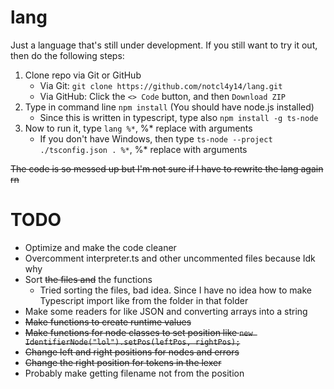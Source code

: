 # lang

Just a language that's still under development. If you still want to try it out, then do the following steps:
1. Clone repo via Git or GitHub
   - Via Git: `git clone https://github.com/notcl4y14/lang.git`
   - Via GitHub: Click the `<> Code` button, and then `Download ZIP`
2. Type in command line `npm install` (You should have node.js installed)
   - Since this is written in typescript, type also `npm install -g ts-node`
3. Now to run it, type `lang %*`, %* replace with arguments
   - If you don't have Windows, then type `ts-node --project ./tsconfig.json . %*`, %* replace with arguments

~~The code is so messed up but I'm not sure if I have to rewrite the lang again rn~~

# TODO
- Optimize and make the code cleaner
- Overcomment interpreter.ts and other uncommented files because Idk why
- Sort ~~the files and~~ the functions
    + Tried sorting the files, bad idea. Since I have no idea how to make Typescript import like from the folder in that folder
- Make some readers for like JSON and converting arrays into a string
- ~~Make functions to create runtime values~~
- ~~Make functions for node classes to set position like `new IdentifierNode("lol").setPos(leftPos, rightPos);`~~
- ~~Change left and right positions for nodes and errors~~
- ~~Change the right position for tokens in the lexer~~
- Probably make getting filename not from the position
